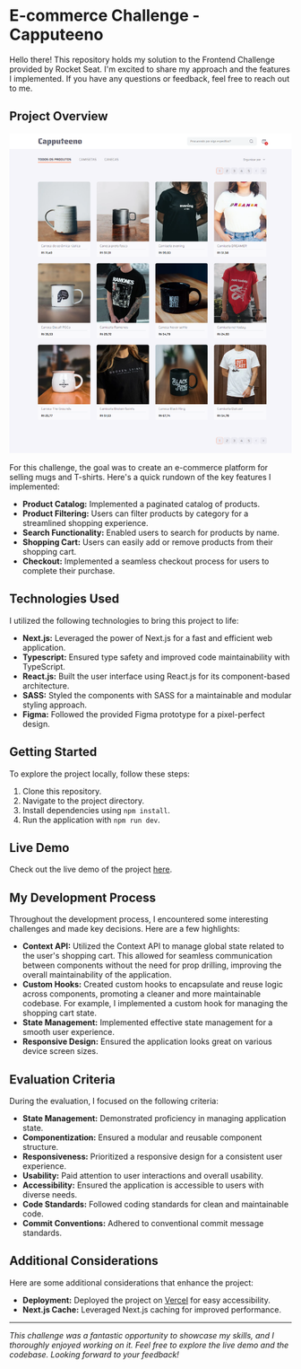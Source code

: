 # E-commerce Challenge - Capputeeno

Hello there! This repository holds my solution to the Frontend Challenge provided by Rocket Seat. I'm excited to share my approach and the features I implemented. If you have any questions or feedback, feel free to reach out to me.

## Project Overview

![Project Screenshot](./screenshot.png)

For this challenge, the goal was to create an e-commerce platform for selling mugs and T-shirts. Here's a quick rundown of the key features I implemented:

- **Product Catalog:** Implemented a paginated catalog of products.
- **Product Filtering:** Users can filter products by category for a streamlined shopping experience.
- **Search Functionality:** Enabled users to search for products by name.
- **Shopping Cart:** Users can easily add or remove products from their shopping cart.
- **Checkout:** Implemented a seamless checkout process for users to complete their purchase.

## Technologies Used

I utilized the following technologies to bring this project to life:

- **Next.js:** Leveraged the power of Next.js for a fast and efficient web application.
- **Typescript:** Ensured type safety and improved code maintainability with TypeScript.
- **React.js:** Built the user interface using React.js for its component-based architecture.
- **SASS:** Styled the components with SASS for a maintainable and modular styling approach.
- **Figma:** Followed the provided Figma prototype for a pixel-perfect design.

## Getting Started

To explore the project locally, follow these steps:

1. Clone this repository.
2. Navigate to the project directory.
3. Install dependencies using `npm install`.
4. Run the application with `npm run dev`.

## Live Demo

Check out the live demo of the project [here](https://capputeeno-challenge-rgomes98.vercel.app/).

## My Development Process

Throughout the development process, I encountered some interesting challenges and made key decisions. Here are a few highlights:

- **Context API:** Utilized the Context API to manage global state related to the user's shopping cart. This allowed for seamless communication between components without the need for prop drilling, improving the overall maintainability of the application.
- **Custom Hooks:** Created custom hooks to encapsulate and reuse logic across components, promoting a cleaner and more maintainable codebase. For example, I implemented a custom hook for managing the shopping cart state.
- **State Management:** Implemented effective state management for a smooth user experience.
- **Responsive Design:** Ensured the application looks great on various device screen sizes.

## Evaluation Criteria

During the evaluation, I focused on the following criteria:

- **State Management:** Demonstrated proficiency in managing application state.
- **Componentization:** Ensured a modular and reusable component structure.
- **Responsiveness:** Prioritized a responsive design for a consistent user experience.
- **Usability:** Paid attention to user interactions and overall usability.
- **Accessibility:** Ensured the application is accessible to users with diverse needs.
- **Code Standards:** Followed coding standards for clean and maintainable code.
- **Commit Conventions:** Adhered to conventional commit message standards.

## Additional Considerations

Here are some additional considerations that enhance the project:

- **Deployment:** Deployed the project on [Vercel](https://vercel.com/) for easy accessibility.
- **Next.js Cache:** Leveraged Next.js caching for improved performance.

---

_This challenge was a fantastic opportunity to showcase my skills, and I thoroughly enjoyed working on it. Feel free to explore the live demo and the codebase. Looking forward to your feedback!_
